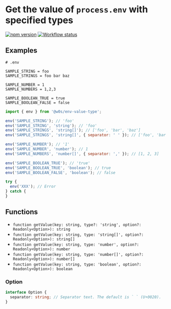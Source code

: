 # Get the value of `process.env` with specified types

[![npm version](https://badge.fury.io/js/%40w0s%2Fenv-value-type.svg)](https://www.npmjs.com/package/@w0s/env-value-type)
[![Workflow status](https://github.com/SaekiTominaga/js-library/actions/workflows/package-env-value-type.yml/badge.svg)](https://github.com/SaekiTominaga/js-library/actions/workflows/package-env-value-type.yml)

## Examples

```Dotenv
# .env

SAMPLE_STRING = foo
SAMPLE_STRINGS = foo bar baz

SAMPLE_NUMBER = 1
SAMPLE_NUMBERS = 1,2,3

SAMPLE_BOOLEAN_TRUE = true
SAMPLE_BOOLEAN_FALSE = false
```

```JavaScript
import { env } from '@w0s/env-value-type';

env('SAMPLE_STRING'); // 'foo'
env('SAMPLE_STRING', 'string'); // 'foo'
env('SAMPLE_STRINGS', 'string[]'); // ['foo', 'bar', 'baz']
env('SAMPLE_STRINGS', 'string[]', { separator: ' ' }); // ['foo', 'bar', 'baz']

env('SAMPLE_NUMBER'); // '1'
env('SAMPLE_NUMBER', 'number'); // 1
env('SAMPLE_NUMBERS', 'number[]', { separator: ',' }); // [1, 2, 3]

env('SAMPLE_BOOLEAN_TRUE'); // 'true'
env('SAMPLE_BOOLEAN_TRUE', 'boolean'); // true
env('SAMPLE_BOOLEAN_FALSE', 'boolean'); // false

try {
  env('XXX'); // Error
} catch {
}
```

## Functions

- `function getValue(key: string, type?: 'string', option?: Readonly<Option>): string`
- `function getValue(key: string, type: 'string[]', option?: Readonly<Option>): string[]`
- `function getValue(key: string, type: 'number', option?: Readonly<Option>): number`
- `function getValue(key: string, type: 'number[]', option?: Readonly<Option>): number[]`
- `function getValue(key: string, type: 'boolean', option?: Readonly<Option>): boolean`

### Option

```TypeScript
interface Option {
  separator: string; // Separator text. The default is ` ` (U+0020).
}
```
